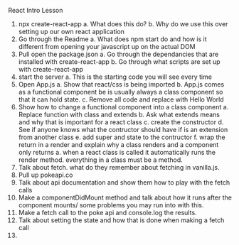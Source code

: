 React Intro Lesson

1. npx create-react-app
  a. What does this do?
  b. Why do we use this over setting up our own react application
2. Go through the Readme
  a. What does npm start do and how is it different from opening your javascript up on the actual DOM
3. Pull open the package.json
  a. Go through the dependancies that are installed with create-react-app
  b. Go through what scripts are set up with create-react-app
4. start the server
  a. This is the starting code you will see every time 
5. Open App.js
  a. Show that react/css is being imported
  b. App.js comes as a functional component be is usually always a class component so that it can hold state.
  c. Remove all code and replace with Hello World 
6. Show how to change a functional component into a class component
  a. Replace function with class and extends
  b. Ask what extends means and why that is important for a react class
  c. create the constructor
  d. See if anyone knows what the contructor should have if is an extension from another class
  e. add super and state to the contructor
  f. wrap the return in a render and explain why a class renders and a component only returns
    a. when a react class is called it automatically runs the render method. everything in a class must be a method.
7. Talk about fetch. what do they remember about fetching in vanilla.js.
8. Pull up pokeapi.co
9. Talk about api documentation and show them how to play with the fetch calls
10. Make a componentDidMount method and talk about how it runs after the component mounts/ some problems you may run into with this.
11. Make a fetch call to the poke api and console.log the results.
12. Talk about setting the state and how that is done when making a fetch call
13. 
  


